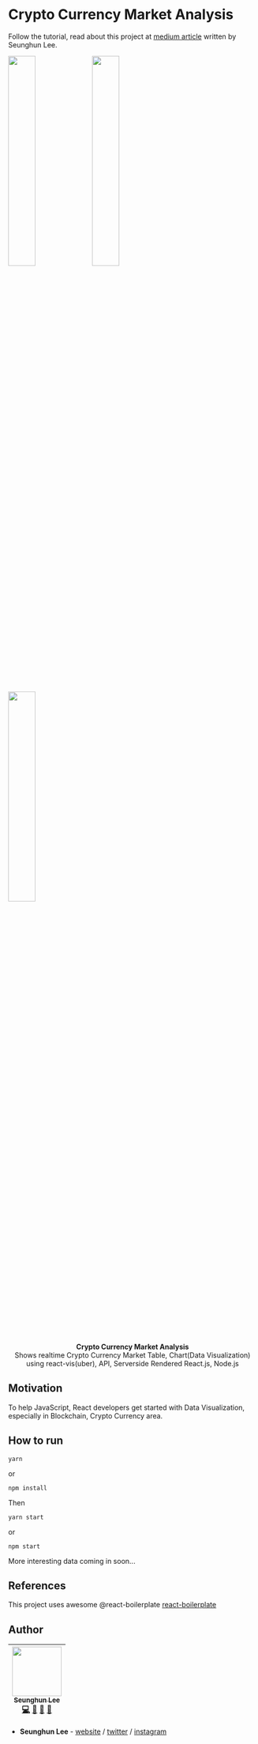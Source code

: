 # Crypto Currency Market Analysis

Follow the tutorial, read about this project at
[medium article](https://medium.com/@seunghunsunmoonlee/crypto-currency-realtime-market-analysis-data-visualization-react-app-tutorial-4abcc857bdbe) written by Seunghun Lee.

<img src="http://res.cloudinary.com/seunghunlee/image/upload/v1525196364/Screen_Shot_2018-05-01_at_7.37.03_PM_qrhk7r.png" width="33%"></img> <img src="http://res.cloudinary.com/seunghunlee/image/upload/v1525196364/Screen_Shot_2018-05-01_at_7.37.25_PM_iqewjg.png" width="33%"></img> <img src="http://res.cloudinary.com/seunghunlee/image/upload/v1525196364/Screen_Shot_2018-05-01_at_7.37.31_PM_szv9h5.png" width="33%"></img>

<br />

<div align="center"><strong>Crypto Currency Market Analysis</strong></div>
<div align="center">Shows realtime Crypto Currency Market Table, Chart(Data Visualization) using react-vis(uber), API, Serverside Rendered React.js, Node.js
</div>

## Motivation
To help JavaScript, React developers get started with Data Visualization, especially in Blockchain, Crypto Currency area.

## How to run
```
yarn
```
or
```
npm install
```
Then
```
yarn start
```
or
```
npm start
```
More interesting data coming in soon...

## References
This project uses awesome @react-boilerplate  [react-boilerplate](https://github.com/react-boilerplate/react-boilerplate)

## Author
<!-- ALL-CONTRIBUTORS-LIST:START - Do not remove or modify this section -->
| [<img src="https://avatars1.githubusercontent.com/u/7311039?s=400&u=f9ea536356e677a07dfc605f01a389559e3b9215&v=4" width="100px;"/><br /><sub>Seunghun Lee</sub>](http://leeart.co)<br />[💻](https://github.com/seunghunsh/React.ai/commits?author=seunghunsh "Code") [📖](https://github.com/seunghunsh/React.ai/commits?author=seunghunsh "Documentation") [👀](#review-seunghunsh "Reviewed Pull Requests") [📢](#talk-seunghunsh "Talks")
| :---: |
<!-- ALL-CONTRIBUTORS-LIST:END -->

* **Seunghun Lee** - [website](http://leeart.co) / [twitter](https://twitter.com/lifeartlee) / [instagram](https://www.instagram.com/seunghun.sunmoon.lee/)
